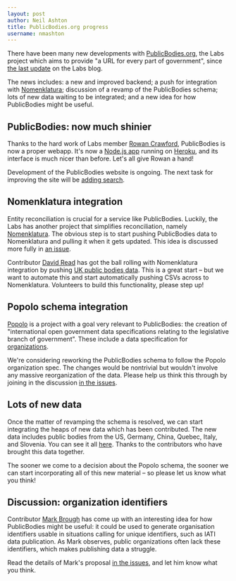 ```yaml
---
layout: post
author: Neil Ashton
title: PublicBodies.org progress
username: nmashton
---
```


There have been many new developments with [PublicBodies.org][1], the Labs project which aims to provide "a URL for every part of government", since [the last update][2] on the Labs blog.

The news includes: a new and improved backend; a push for integration with [Nomenklatura][3]; discussion of a revamp of the PublicBodies schema; lots of new data waiting to be integrated; and a new idea for how PublicBodies might be useful.

## PublicBodies: now much shinier

Thanks to the hard work of Labs member [Rowan Crawford][4], PublicBodies is now a proper webapp. It's now a [Node.js app][5] running on [Heroku][6], and its interface is much nicer than before. Let's all give Rowan a hand!

Development of the PublicBodies website is ongoing. The next task for improving the site will be [adding search][7].

## Nomenklatura integration

Entity reconciliation is crucial for a service like PublicBodies. Luckily, the Labs has another project that simplifies reconciliation, namely [Nomenklatura][8]. The obvious step is to start pushing PublicBodies data to Nomenklatura and pulling it when it gets updated. This idea is discussed more fully in [an issue][9].

Contributor [David Read][10] has got the ball rolling with Nomenklatura integration by pushing [UK public bodies data][11]. This is a great start – but we want to automate this and start automatically pushing CSVs across to Nomenklatura. Volunteers to build this functionality, please step up!

## Popolo schema integration

[Popolo][12] is a project with a goal very relevant to PublicBodies: the creation of "international open government data specifications relating to the legislative branch of government". These include a data specification for [organizations][13].

We're considering reworking the PublicBodies schema to follow the Popolo organization spec. The changes would be nontrivial but wouldn't involve any massive reorganization of the data. Please help us think this through by joining in the discussion [in the issues][14].

## Lots of new data

Once the matter of revamping the schema is resolved, we can start integrating the heaps of new data which has been contributed. The new data includes public bodies from the US, Germany, China, Quebec, Italy, and Slovenia. You can see it all [here][15]. Thanks to the contributors who have brought this data together.

The sooner we come to a decision about the Popolo schema, the sooner we can start incorporating all of this new material – so please let us know what you think!

## Discussion: organization identifiers

Contributor [Mark Brough][16] has come up with an interesting idea for how PublicBodies might be useful: it could be used to generate organisation identifiers usable in situations calling for unique identifiers, such as IATI data publication. As Mark observes, public organizations often lack these identifiers, which makes publishing data a struggle.

Read the details of Mark's proposal [in the issues][17], and let him know what you think.

[1]:	http://publicbodies.org
[2]:	http://okfnlabs.org/blog/2013/05/01/publicbodies.org-an-update.html
[3]:	http://nomenklatura.okfnlabs.org/
[4]:	http://okfnlabs.org/members/wombleton/
[5]:	https://github.com/okfn/publicbodies
[6]:	https://www.heroku.com/
[7]:	https://github.com/okfn/publicbodies/issues/3
[8]:	http://nomenklatura.okfnlabs.org/
[9]:	https://github.com/okfn/publicbodies/issues/2
[10]:	https://github.com/davidread
[11]:	http://nomenklatura.okfnlabs.org/uk-public-bodies
[12]:	http://popoloproject.com/
[13]:	http://popoloproject.com/specs/organization.html
[14]:	https://github.com/okfn/publicbodies/issues/29
[15]:	https://github.com/okfn/publicbodies/issues?direction=desc&labels=Data&page=1&sort=updated&state=open
[16]:	https://github.com/markbrough
[17]:	https://github.com/okfn/publicbodies/issues/41